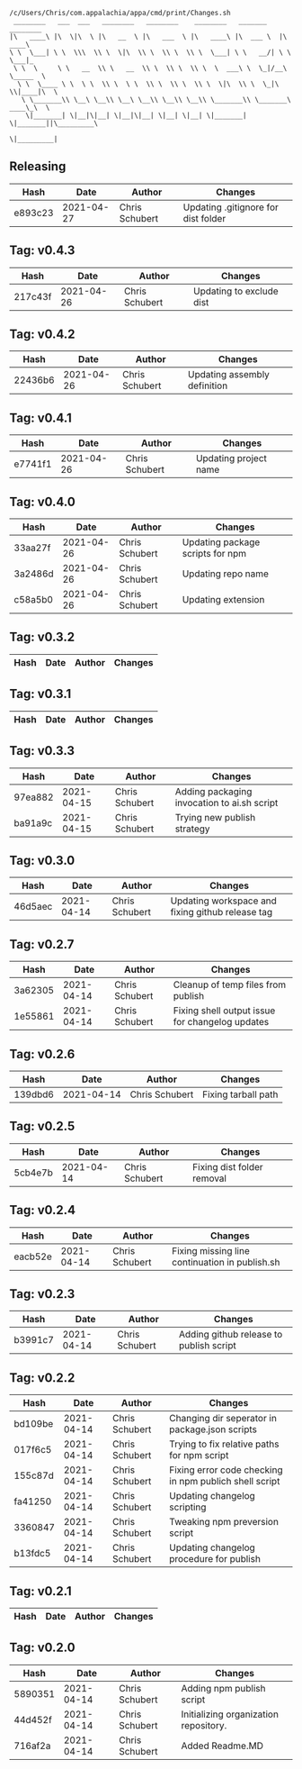 ```
/c/Users/Chris/com.appalachia/appa/cmd/print/Changes.sh
 ________   ___  ___   ________   ________    ________   _______    ________      
|\   ____\ |\  \|\  \ |\   __  \ |\   ___  \ |\   ____\ |\  ___ \  |\   ____\     
\ \  \___| \ \  \\\  \\ \  \|\  \\ \  \\ \  \\ \  \___| \ \   __/| \ \  \___|_    
 \ \  \     \ \   __  \\ \   __  \\ \  \\ \  \\ \  \  ___\ \  \_|/__\ \_____  \   
  \ \  \____ \ \  \ \  \\ \  \ \  \\ \  \\ \  \\ \  \|\  \\ \  \_|\ \\|____|\  \  
   \ \_______\\ \__\ \__\\ \__\ \__\\ \__\\ \__\\ \_______\\ \_______\ ____\_\  \ 
    \|_______| \|__|\|__| \|__|\|__| \|__| \|__| \|_______| \|_______||\_________\
                                                                      \|_________|
```
## Releasing
| Hash | Date | Author | Changes |
|------|------|--------|---------|
| e893c23 | 2021-04-27 | Chris Schubert | Updating .gitignore for dist folder |


 ## Tag: v0.4.3
| Hash | Date | Author | Changes |
|------|------|--------|---------|
| 217c43f | 2021-04-26 | Chris Schubert | Updating to exclude dist |


 ## Tag: v0.4.2
| Hash | Date | Author | Changes |
|------|------|--------|---------|
| 22436b6 | 2021-04-26 | Chris Schubert | Updating assembly definition |


 ## Tag: v0.4.1
| Hash | Date | Author | Changes |
|------|------|--------|---------|
| e7741f1 | 2021-04-26 | Chris Schubert | Updating project name |


 ## Tag: v0.4.0
| Hash | Date | Author | Changes |
|------|------|--------|---------|
| 33aa27f | 2021-04-26 | Chris Schubert | Updating package scripts for npm |
| 3a2486d | 2021-04-26 | Chris Schubert | Updating repo name |
| c58a5b0 | 2021-04-26 | Chris Schubert | Updating extension |


 ## Tag: v0.3.2
| Hash | Date | Author | Changes |
|------|------|--------|---------|


 ## Tag: v0.3.1
| Hash | Date | Author | Changes |
|------|------|--------|---------|


 ## Tag: v0.3.3
| Hash | Date | Author | Changes |
|------|------|--------|---------|
| 97ea882 | 2021-04-15 | Chris Schubert | Adding packaging invocation to ai.sh script |
| ba91a9c | 2021-04-15 | Chris Schubert | Trying new publish strategy |


 ## Tag: v0.3.0
| Hash | Date | Author | Changes |
|------|------|--------|---------|
| 46d5aec | 2021-04-14 | Chris Schubert | Updating workspace and fixing github release tag |


 ## Tag: v0.2.7
| Hash | Date | Author | Changes |
|------|------|--------|---------|
| 3a62305 | 2021-04-14 | Chris Schubert | Cleanup of temp files from publish |
| 1e55861 | 2021-04-14 | Chris Schubert | Fixing shell output issue for changelog updates |


 ## Tag: v0.2.6
| Hash | Date | Author | Changes |
|------|------|--------|---------|
| 139dbd6 | 2021-04-14 | Chris Schubert | Fixing tarball path |


 ## Tag: v0.2.5
| Hash | Date | Author | Changes |
|------|------|--------|---------|
| 5cb4e7b | 2021-04-14 | Chris Schubert | Fixing dist folder removal |


 ## Tag: v0.2.4
| Hash | Date | Author | Changes |
|------|------|--------|---------|
| eacb52e | 2021-04-14 | Chris Schubert | Fixing missing line continuation in publish.sh |


 ## Tag: v0.2.3
| Hash | Date | Author | Changes |
|------|------|--------|---------|
| b3991c7 | 2021-04-14 | Chris Schubert | Adding github release to publish script |


 ## Tag: v0.2.2
| Hash | Date | Author | Changes |
|------|------|--------|---------|
| bd109be | 2021-04-14 | Chris Schubert | Changing dir seperator in package.json scripts |
| 017f6c5 | 2021-04-14 | Chris Schubert | Trying to fix relative paths for npm script |
| 155c87d | 2021-04-14 | Chris Schubert | Fixing error code checking in npm publich shell script |
| fa41250 | 2021-04-14 | Chris Schubert | Updating changelog scripting |
| 3360847 | 2021-04-14 | Chris Schubert | Tweaking npm preversion script |
| b13fdc5 | 2021-04-14 | Chris Schubert | Updating changelog procedure for publish |


 ## Tag: v0.2.1
| Hash | Date | Author | Changes |
|------|------|--------|---------|


 ## Tag: v0.2.0
| Hash | Date | Author | Changes |
|------|------|--------|---------|
| 5890351 | 2021-04-14 | Chris Schubert | Adding npm publish script |
| 44d452f | 2021-04-14 | Chris Schubert | Initializing organization repository. |
| 716af2a | 2021-04-14 | Chris Schubert | Added Readme.MD |
